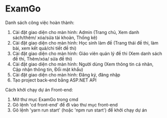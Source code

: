 # ExamGo

Danh sách công việc hoàn thành:
1. Cài đặt giao diện cho màn hình: Admin (Trang chủ, Xem danh sách/thêm/ xóa/sửa tài khoản, Thống kê)
3. Cài đặt giao diện cho màn hình: Học sinh làm đề (Trang thái đề thi, làm bài, xem kết quả/chi tiết đề thi)
4. Cài đặt giao diện cho màn hình: Giáo viên quản lý đề thi (Xem danh sách đề thi, Thêm/xóa/ sửa đề thi)
5. Cài đặt giao diện cho màn hình: Người dùng (Xem thông tin cá nhân, Cập nhận thông tin, Đổi mật khẩu)
6. Cài đặt giao diện cho màn hình: Đăng ký, đăng nhập
7. Tạo project back-end bằng ASP.NET API

Cách khởi chạy dự án Front-end: 
1. Mở thư mục ExamGo trong cmd 
2. Gõ lệnh 'cd front-end' để đi vào thư mục front-end
3. Gõ lệnh 'yarn run start' (hoặc 'npm run start') để khởi chạy dự án